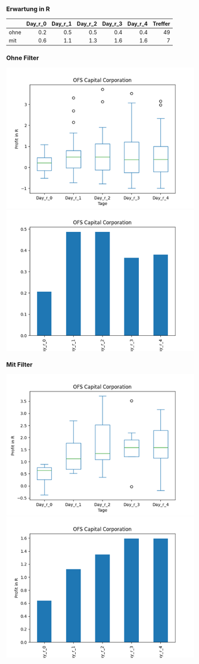 ### Erwartung in R
|      |   Day_r_0 |   Day_r_1 |   Day_r_2 |   Day_r_3 |   Day_r_4 |   Treffer |
|:-----|----------:|----------:|----------:|----------:|----------:|----------:|
| ohne |       0.2 |       0.5 |       0.5 |       0.4 |       0.4 |        49 |
| mit  |       0.6 |       1.1 |       1.3 |       1.6 |       1.6 |         7 |

### Ohne Filter
![image info](./data/OFS_box_all.png)
![image info](./data/OFS_median_all.png)

### Mit Filter
![image info](./data/OFS_box_filtered.png)
![image info](./data/OFS_median_filtered.png)
